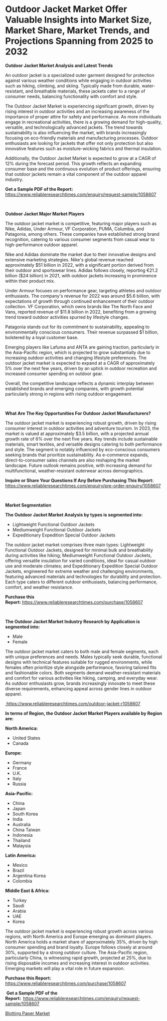 <p><h1>Outdoor Jacket Market Offer Valuable Insights into Market Size, Market Share, Market Trends, and Projections Spanning from 2025 to 2032</h1></p><p><strong>Outdoor Jacket Market Analysis and Latest Trends</strong></p>
<p><p>An outdoor jacket is a specialized outer garment designed for protection against various weather conditions while engaging in outdoor activities such as hiking, climbing, and skiing. Typically made from durable, water-resistant, and breathable materials, these jackets cater to a range of consumer needs, balancing functionality with comfort and style. </p><p>The Outdoor Jacket Market is experiencing significant growth, driven by rising interest in outdoor activities and an increasing awareness of the importance of proper attire for safety and performance. As more individuals engage in recreational activities, there is a growing demand for high-quality, versatile, and technologically advanced jackets. The trend towards sustainability is also influencing the market, with brands increasingly focusing on eco-friendly materials and manufacturing processes. Outdoor enthusiasts are looking for jackets that offer not only protection but also innovative features such as moisture-wicking fabrics and thermal insulation.</p><p>Additionally, the Outdoor Jacket Market is expected to grow at a CAGR of 12% during the forecast period. This growth reflects an expanding consumer base and the continuous evolution of product offerings, ensuring that outdoor jackets remain a vital component of the outdoor apparel industry.</p></p>
<p><strong>Get a Sample PDF of the Report:&nbsp;</strong> <a href="https://www.reliableresearchtimes.com/enquiry/request-sample/1058607?utm_campaign=2638&utm_medium=2&utm_source=Github&utm_content=ia&utm_term=04042025&utm_id=outdoor-jacket">https://www.reliableresearchtimes.com/enquiry/request-sample/1058607</a></p>
<p>&nbsp;</p>
<p><strong>Outdoor Jacket Major Market Players</strong></p>
<p><p>The outdoor jacket market is competitive, featuring major players such as Nike, Adidas, Under Armour, VF Corporation, PUMA, Columbia, and Patagonia, among others. These companies have established strong brand recognition, catering to various consumer segments from casual wear to high-performance outdoor apparel.</p><p>Nike and Adidas dominate the market due to their innovative designs and extensive marketing strategies. Nike's global revenue reached approximately $51 billion in 2022, with a significant portion derived from their outdoor and sportswear lines. Adidas follows closely, reporting €21.2 billion ($24 billion) in 2021, with outdoor jackets increasing in prominence within their product mix.</p><p>Under Armour focuses on performance gear, targeting athletes and outdoor enthusiasts. The company's revenue for 2022 was around $5.6 billion, with expectations of growth through continued enhancement of their outdoor collection. VF Corporation, which owns brands like The North Face and Vans, reported revenue of $11.8 billion in 2022, benefiting from a growing trend toward outdoor activities spurred by lifestyle changes.</p><p>Patagonia stands out for its commitment to sustainability, appealing to environmentally conscious consumers. Their revenue surpassed $1 billion, bolstered by a loyal customer base.</p><p>Emerging players like Lafuma and ANTA are gaining traction, particularly in the Asia-Pacific region, which is projected to grow substantially due to increasing outdoor activities and changing lifestyle preferences. The outdoor jacket market is expected to expand at a CAGR of approximately 5% over the next few years, driven by an uptick in outdoor recreation and increased consumer spending on outdoor gear. </p><p>Overall, the competitive landscape reflects a dynamic interplay between established brands and emerging companies, with growth potential particularly strong in regions with rising outdoor engagement.</p></p>
<p>&nbsp;</p>
<p><strong>What Are The Key Opportunities For Outdoor Jacket Manufacturers?</strong></p>
<p><p>The outdoor jacket market is experiencing robust growth, driven by rising consumer interest in outdoor activities and adventure tourism. In 2023, the market is valued at approximately $3.5 billion, with a projected annual growth rate of 6% over the next five years. Key trends include sustainable materials, smart textiles, and versatile designs catering to both performance and style. The segment is notably influenced by eco-conscious consumers seeking brands that prioritize sustainability. As e-commerce expands, direct-to-consumer sales channels are also reshaping the market landscape. Future outlook remains positive, with increasing demand for multifunctional, weather-resistant outerwear across demographics.</p></p>
<p><strong>Inquire or Share Your Questions If Any Before Purchasing This Report:</strong> <a href="https://www.reliableresearchtimes.com/enquiry/pre-order-enquiry/1058607?utm_campaign=2638&utm_medium=2&utm_source=Github&utm_content=ia&utm_term=04042025&utm_id=outdoor-jacket">https://www.reliableresearchtimes.com/enquiry/pre-order-enquiry/1058607</a></p>
<p>&nbsp;</p>
<p><strong>Market Segmentation</strong></p>
<p><strong>The Outdoor Jacket Market Analysis by types is segmented into:</strong></p>
<p><ul><li>Lightweight Functional Outdoor Jackets</li><li>Mediumweight Functional Outdoor Jackets</li><li>Expeditionary Expedition Special Outdoor Jackets</li></ul></p>
<p><p>The outdoor jacket market comprises three main types: Lightweight Functional Outdoor Jackets, designed for minimal bulk and breathability during activities like hiking; Mediumweight Functional Outdoor Jackets, offering versatile insulation for varied conditions, ideal for casual outdoor use and moderate climates; and Expeditionary Expedition Special Outdoor Jackets, engineered for extreme weather and challenging environments, featuring advanced materials and technologies for durability and protection. Each type caters to different outdoor enthusiasts, balancing performance, comfort, and weather resistance.</p></p>
<p><strong>Purchase this Report:&nbsp;</strong><a href="https://www.reliableresearchtimes.com/purchase/1058607?utm_campaign=2638&utm_medium=2&utm_source=Github&utm_content=ia&utm_term=04042025&utm_id=outdoor-jacket">https://www.reliableresearchtimes.com/purchase/1058607</a></p>
<p>&nbsp;</p>
<p><strong>The Outdoor Jacket Market Industry Research by Application is segmented into:</strong></p>
<p><ul><li>Male</li><li>Female</li></ul></p>
<p><p>The outdoor jacket market caters to both male and female segments, each with unique preferences and needs. Males typically seek durable, functional designs with technical features suitable for rugged environments, while females often prioritize style alongside performance, favoring tailored fits and fashionable colors. Both segments demand weather-resistant materials and comfort for various activities like hiking, camping, and everyday wear. As outdoor enthusiasts grow, brands increasingly innovate to meet these diverse requirements, enhancing appeal across gender lines in outdoor apparel.</p></p>
<p><a href="https://www.reliableresearchtimes.com/outdoor-jacket-r1058607?utm_campaign=2638&utm_medium=2&utm_source=Github&utm_content=ia&utm_term=04042025&utm_id=outdoor-jacket">&nbsp;https://www.reliableresearchtimes.com/outdoor-jacket-r1058607</a></p>
<p><strong>In terms of Region, the Outdoor Jacket Market Players available by Region are:</strong></p>
<p>
    <p> <strong> North America: </strong>
        <ul>
            <li>United States</li>
            <li>Canada</li>
        </ul>
        </p> 
    <p> <strong> Europe: </strong>
        <ul>
            <li>Germany</li>
            <li>France</li>
            <li>U.K.</li>
            <li>Italy</li>
            <li>Russia</li>
        </ul>
        </p> 
    <p> <strong> Asia-Pacific: </strong>
        <ul>
            <li>China</li>
            <li>Japan</li>
            <li>South Korea</li>
            <li>India</li>
            <li>Australia</li>
            <li>China Taiwan</li>
            <li>Indonesia</li>
            <li>Thailand</li>
            <li>Malaysia</li>
        </ul>
        </p> 
    <p> <strong> Latin America: </strong>
        <ul>
            <li>Mexico</li>
            <li>Brazil</li>
            <li>Argentina Korea</li>
            <li>Colombia</li>
        </ul>
        </p> 
    <p> <strong> Middle East & Africa: </strong>
        <ul>
            <li>Turkey</li>
            <li>Saudi</li>
            <li>Arabia</li>
            <li>UAE</li>
            <li>Korea</li>
        </ul>
    </p>
    </p>
<p><p>The outdoor jacket market is experiencing robust growth across various regions, with North America and Europe emerging as dominant players. North America holds a market share of approximately 35%, driven by high consumer spending and brand loyalty. Europe follows closely at around 30%, supported by a strong outdoor culture. The Asia-Pacific region, particularly China, is witnessing rapid growth, projected at 25%, due to rising disposable incomes and increasing interest in outdoor activities. Emerging markets will play a vital role in future expansion.</p></p>
<p><strong>Purchase this Report: </strong><a href="https://www.reliableresearchtimes.com/purchase/1058607?utm_campaign=2638&utm_medium=2&utm_source=Github&utm_content=ia&utm_term=04042025&utm_id=outdoor-jacket">https://www.reliableresearchtimes.com/purchase/1058607</a></p>
<p>&nbsp;<strong>Get a Sample PDF of the Report:&nbsp;&nbsp;</strong><a href="https://www.reliableresearchtimes.com/enquiry/request-sample/1058607?utm_campaign=2638&utm_medium=2&utm_source=Github&utm_content=ia&utm_term=04042025&utm_id=outdoor-jacket">https://www.reliableresearchtimes.com/enquiry/request-sample/1058607</a></p>
<p><strong></strong></p>
<p><p><a href="https://github.com/waverlyam689/Market-Research-Report-List-1/blob/main/blotting-paper-market.md?utm_campaign=2638&utm_medium=2&utm_source=Github&utm_content=ia&utm_term=04042025&utm_id=outdoor-jacket">Blotting Paper Market</a></p></p>